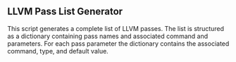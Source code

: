 ## LLVM Pass List Generator

This script generates a complete list of LLVM passes. The
list is structured as a dictionary containing pass names
and associated command and parameters. For each pass parameter
the dictionary contains the associated command, type, and default value.
